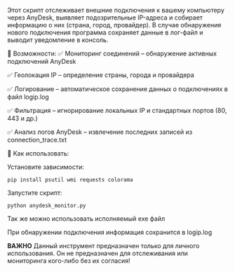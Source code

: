 Этот скрипт отслеживает внешние подключения к вашему компьютеру через AnyDesk, выявляет подозрительные IP-адреса и собирает информацию о них (страна, город, провайдер). В случае обнаружения нового подключения программа сохраняет данные в лог-файл и выводит уведомление в консоль.

🔹 Возможности:
✅ Мониторинг соединений – обнаружение активных подключений AnyDesk

✅ Геолокация IP – определение страны, города и провайдера

✅ Логирование – автоматическое сохранение данных о подключениях в файл logip.log

✅ Фильтрация – игнорирование локальных IP и стандартных портов (80, 443 и др.)

✅ Анализ логов AnyDesk – извлечение последних записей из connection_trace.txt

🔹 Как использовать:

Установите зависимости:

```pip install psutil wmi requests colorama```

Запустите скрипт:

```python anydesk_monitor.py```

Так же можно использовать исполняемый ехе файл

При обнаружении подключения информация сохранится в logip.log

**ВАЖНО**
Данный инструмент предназначен только для личного использования. Он не предназначен для отслеживания или мониторинга кого-либо без их согласия!
